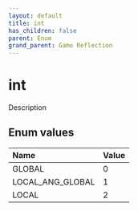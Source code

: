 ```yaml
---
layout: default
title: int
has_children: false
parent: Enum
grand_parent: Game Reflection
---
```

# int
Description 

## Enum values

| Name | Value |
|:-------------|:--------------|
| GLOBAL | 0 |
| LOCAL_ANG_GLOBAL | 1 |
| LOCAL | 2 |

